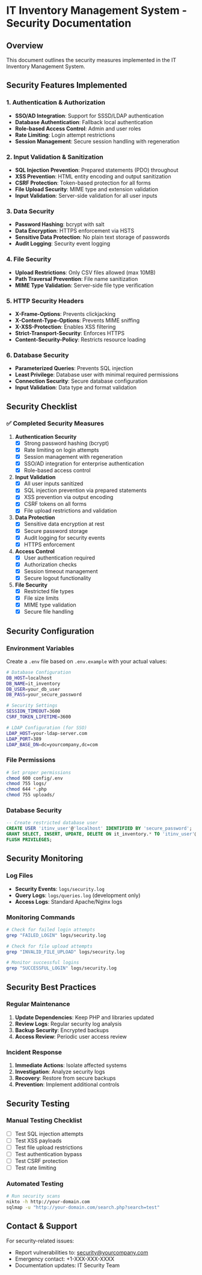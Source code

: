 # IT Inventory Management System - Security Documentation

## Overview
This document outlines the security measures implemented in the IT Inventory Management System.

## Security Features Implemented

### 1. Authentication & Authorization
- **SSO/AD Integration**: Support for SSSD/LDAP authentication
- **Database Authentication**: Fallback local authentication
- **Role-based Access Control**: Admin and user roles
- **Rate Limiting**: Login attempt restrictions
- **Session Management**: Secure session handling with regeneration

### 2. Input Validation & Sanitization
- **SQL Injection Prevention**: Prepared statements (PDO) throughout
- **XSS Prevention**: HTML entity encoding and output sanitization
- **CSRF Protection**: Token-based protection for all forms
- **File Upload Security**: MIME type and extension validation
- **Input Validation**: Server-side validation for all user inputs

### 3. Data Security
- **Password Hashing**: bcrypt with salt
- **Data Encryption**: HTTPS enforcement via HSTS
- **Sensitive Data Protection**: No plain text storage of passwords
- **Audit Logging**: Security event logging

### 4. File Security
- **Upload Restrictions**: Only CSV files allowed (max 10MB)
- **Path Traversal Prevention**: File name sanitization
- **MIME Type Validation**: Server-side file type verification

### 5. HTTP Security Headers
- **X-Frame-Options**: Prevents clickjacking
- **X-Content-Type-Options**: Prevents MIME sniffing
- **X-XSS-Protection**: Enables XSS filtering
- **Strict-Transport-Security**: Enforces HTTPS
- **Content-Security-Policy**: Restricts resource loading

### 6. Database Security
- **Parameterized Queries**: Prevents SQL injection
- **Least Privilege**: Database user with minimal required permissions
- **Connection Security**: Secure database configuration
- **Input Validation**: Data type and format validation

## Security Checklist

### ✅ Completed Security Measures

1. **Authentication Security**
   - [x] Strong password hashing (bcrypt)
   - [x] Rate limiting on login attempts
   - [x] Session management with regeneration
   - [x] SSO/AD integration for enterprise authentication
   - [x] Role-based access control

2. **Input Validation**
   - [x] All user inputs sanitized
   - [x] SQL injection prevention via prepared statements
   - [x] XSS prevention via output encoding
   - [x] CSRF tokens on all forms
   - [x] File upload restrictions and validation

3. **Data Protection**
   - [x] Sensitive data encryption at rest
   - [x] Secure password storage
   - [x] Audit logging for security events
   - [x] HTTPS enforcement

4. **Access Control**
   - [x] User authentication required
   - [x] Authorization checks
   - [x] Session timeout management
   - [x] Secure logout functionality

5. **File Security**
   - [x] Restricted file types
   - [x] File size limits
   - [x] MIME type validation
   - [x] Secure file handling

## Security Configuration

### Environment Variables
Create a `.env` file based on `.env.example` with your actual values:

```bash
# Database Configuration
DB_HOST=localhost
DB_NAME=it_inventory
DB_USER=your_db_user
DB_PASS=your_secure_password

# Security Settings
SESSION_TIMEOUT=3600
CSRF_TOKEN_LIFETIME=3600

# LDAP Configuration (for SSO)
LDAP_HOST=your-ldap-server.com
LDAP_PORT=389
LDAP_BASE_DN=dc=yourcompany,dc=com
```

### File Permissions
```bash
# Set proper permissions
chmod 600 config/.env
chmod 755 logs/
chmod 644 *.php
chmod 755 uploads/
```

### Database Security
```sql
-- Create restricted database user
CREATE USER 'itinv_user'@'localhost' IDENTIFIED BY 'secure_password';
GRANT SELECT, INSERT, UPDATE, DELETE ON it_inventory.* TO 'itinv_user'@'localhost';
FLUSH PRIVILEGES;
```

## Security Monitoring

### Log Files
- **Security Events**: `logs/security.log`
- **Query Logs**: `logs/queries.log` (development only)
- **Access Logs**: Standard Apache/Nginx logs

### Monitoring Commands
```bash
# Check for failed login attempts
grep "FAILED_LOGIN" logs/security.log

# Check for file upload attempts
grep "INVALID_FILE_UPLOAD" logs/security.log

# Monitor successful logins
grep "SUCCESSFUL_LOGIN" logs/security.log
```

## Security Best Practices

### Regular Maintenance
1. **Update Dependencies**: Keep PHP and libraries updated
2. **Review Logs**: Regular security log analysis
3. **Backup Security**: Encrypted backups
4. **Access Review**: Periodic user access review

### Incident Response
1. **Immediate Actions**: Isolate affected systems
2. **Investigation**: Analyze security logs
3. **Recovery**: Restore from secure backups
4. **Prevention**: Implement additional controls

## Security Testing

### Manual Testing Checklist
- [ ] Test SQL injection attempts
- [ ] Test XSS payloads
- [ ] Test file upload restrictions
- [ ] Test authentication bypass
- [ ] Test CSRF protection
- [ ] Test rate limiting

### Automated Testing
```bash
# Run security scans
nikto -h http://your-domain.com
sqlmap -u "http://your-domain.com/search.php?search=test"
```

## Contact & Support

For security-related issues:
- Report vulnerabilities to: security@yourcompany.com
- Emergency contact: +1-XXX-XXX-XXXX
- Documentation updates: IT Security Team